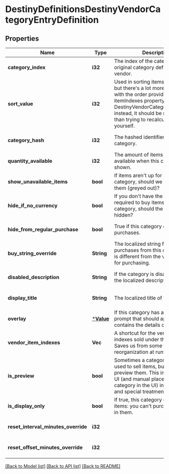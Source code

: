 # DestinyDefinitionsDestinyVendorCategoryEntryDefinition

## Properties
Name | Type | Description | Notes
------------ | ------------- | ------------- | -------------
**category_index** | **i32** | The index of the category in the original category definitions for the vendor. | [optional] [default to null]
**sort_value** | **i32** | Used in sorting items in vendors... but there&#39;s a lot more to it. Just go with the order provided in the itemIndexes property on the DestinyVendorCategoryComponent instead, it should be more reliable than trying to recalculate it yourself. | [optional] [default to null]
**category_hash** | **i32** | The hashed identifier for the category. | [optional] [default to null]
**quantity_available** | **i32** | The amount of items that will be available when this category is shown. | [optional] [default to null]
**show_unavailable_items** | **bool** | If items aren&#39;t up for sale in this category, should we still show them (greyed out)? | [optional] [default to null]
**hide_if_no_currency** | **bool** | If you don&#39;t have the currency required to buy items from this category, should the items be hidden? | [optional] [default to null]
**hide_from_regular_purchase** | **bool** | True if this category doesn&#39;t allow purchases. | [optional] [default to null]
**buy_string_override** | **String** | The localized string for making purchases from this category, if it is different from the vendor&#39;s string for purchasing. | [optional] [default to null]
**disabled_description** | **String** | If the category is disabled, this is the localized description to show. | [optional] [default to null]
**display_title** | **String** | The localized title of the category. | [optional] [default to null]
**overlay** | [***Value**](Value.md) | If this category has an overlay prompt that should appear, this contains the details of that prompt. | [optional] [default to null]
**vendor_item_indexes** | **Vec<i32>** | A shortcut for the vendor item indexes sold under this category. Saves us from some expensive reorganization at runtime. | [optional] [default to null]
**is_preview** | **bool** | Sometimes a category isn&#39;t actually used to sell items, but rather to preview them. This implies different UI (and manual placement of the category in the UI) in the game, and special treatment. | [optional] [default to null]
**is_display_only** | **bool** | If true, this category only displays items: you can&#39;t purchase anything in them. | [optional] [default to null]
**reset_interval_minutes_override** | **i32** |  | [optional] [default to null]
**reset_offset_minutes_override** | **i32** |  | [optional] [default to null]

[[Back to Model list]](../README.md#documentation-for-models) [[Back to API list]](../README.md#documentation-for-api-endpoints) [[Back to README]](../README.md)


